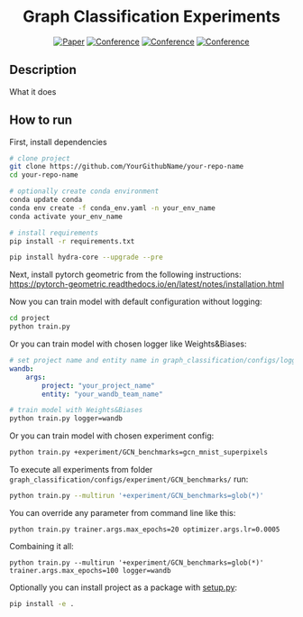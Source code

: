 <div align="center">    
 
# Graph Classification Experiments 

[![Paper](http://img.shields.io/badge/paper-arxiv.1001.2234-B31B1B.svg)](https://www.nature.com/articles/nature14539)
[![Conference](http://img.shields.io/badge/NeurIPS-2019-4b44ce.svg)](https://papers.nips.cc/book/advances-in-neural-information-processing-systems-31-2018)
[![Conference](http://img.shields.io/badge/ICLR-2019-4b44ce.svg)](https://papers.nips.cc/book/advances-in-neural-information-processing-systems-31-2018)
[![Conference](http://img.shields.io/badge/AnyConference-year-4b44ce.svg)](https://papers.nips.cc/book/advances-in-neural-information-processing-systems-31-2018)  

</div>

## Description
What it does

## How to run
First, install dependencies
```bash
# clone project
git clone https://github.com/YourGithubName/your-repo-name
cd your-repo-name

# optionally create conda environment
conda update conda
conda env create -f conda_env.yaml -n your_env_name
conda activate your_env_name

# install requirements
pip install -r requirements.txt

pip install hydra-core --upgrade --pre
```
Next, install pytorch geometric from the following instructions:<br>
https://pytorch-geometric.readthedocs.io/en/latest/notes/installation.html
<br>


Now you can train model with default configuration without logging:
```bash
cd project
python train.py
```

Or you can train model with chosen logger like Weights&Biases:
```yaml
# set project name and entity name in graph_classification/configs/logger/wandb.yaml
wandb:
    args:
        project: "your_project_name"
        entity: "your_wandb_team_name"
```
```bash
# train model with Weights&Biases
python train.py logger=wandb
```

Or you can train model with chosen experiment config:
```bash
python train.py +experiment/GCN_benchmarks=gcn_mnist_superpixels
```

To execute all experiments from folder `graph_classification/configs/experiment/GCN_benchmarks/` run:
```bash
python train.py --multirun '+experiment/GCN_benchmarks=glob(*)'
```

You can override any parameter from command line like this:
```
python train.py trainer.args.max_epochs=20 optimizer.args.lr=0.0005
```

Combaining it all:
```
python train.py --multirun '+experiment/GCN_benchmarks=glob(*)' trainer.args.max_epochs=100 logger=wandb
```

Optionally you can install project as a package with [setup.py](setup.py):
```bash
pip install -e .
```
<br>
